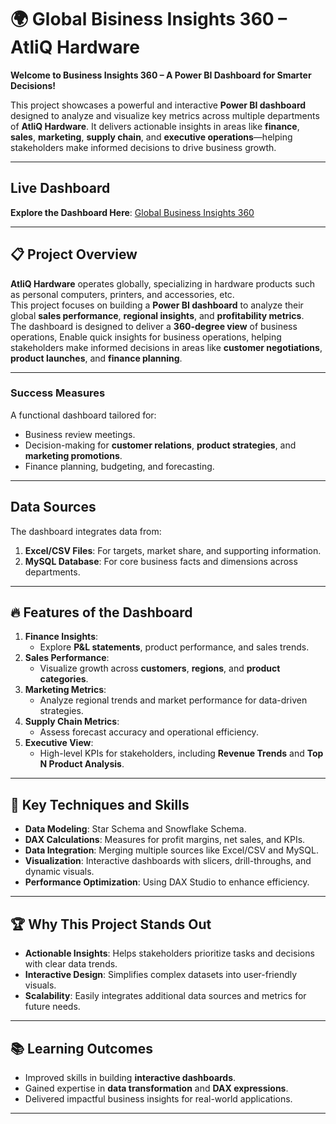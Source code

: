 # 🌍 Global Bisiness Insights 360 – AtliQ Hardware

**Welcome to Business Insights 360 – A Power BI Dashboard for Smarter Decisions!**  

This project showcases a powerful and interactive **Power BI dashboard** designed to analyze and visualize key metrics across multiple departments of **AtliQ Hardware**. It delivers actionable insights in areas like **finance**, **sales**, **marketing**, **supply chain**, and **executive operations**—helping stakeholders make informed decisions to drive business growth.

---

## **Live Dashboard**  

**Explore the Dashboard Here**: [Global Business Insights 360](https://app.powerbi.com/view?r=eyJrIjoiMDJiZGVmMGQtNGUyYy00MTEwLWIwYjYtNWFkNjk2NWJkNzk3IiwidCI6ImM2ZTU0OWIzLTVmNDUtNDAzMi1hYWU5LWQ0MjQ0ZGM1YjJjNCJ9)  


---

## **📋 Project Overview**

**AtliQ Hardware** operates globally, specializing in hardware products such as personal computers, printers, and accessories, etc.  
This project focuses on building a **Power BI dashboard** to analyze their global **sales performance**, **regional insights**, and **profitability metrics**.  
The dashboard is designed to deliver a **360-degree view** of business operations, Enable quick insights for business operations, helping stakeholders make informed decisions in areas like **customer negotiations**, **product launches**, and **finance planning**.  

---

### **Success Measures**  

A functional dashboard tailored for:  
- Business review meetings.  
- Decision-making for **customer relations**, **product strategies**, and **marketing promotions**.  
- Finance planning, budgeting, and forecasting.  

---
## **Data Sources**  

The dashboard integrates data from:  
1. **Excel/CSV Files**: For targets, market share, and supporting information.  
2. **MySQL Database**: For core business facts and dimensions across departments.  

---

## 🔥 **Features of the Dashboard**  

1. **Finance Insights**:  
   - Explore **P&L statements**, product performance, and sales trends.  
2. **Sales Performance**:  
   - Visualize growth across **customers**, **regions**, and **product categories**.  
3. **Marketing Metrics**:  
   - Analyze regional trends and market performance for data-driven strategies.  
4. **Supply Chain Metrics**:  
   - Assess forecast accuracy and operational efficiency.  
5. **Executive View**:  
   - High-level KPIs for stakeholders, including **Revenue Trends** and **Top N Product Analysis**.  

---

## 🚀 **Key Techniques and Skills**  

- **Data Modeling**: Star Schema and Snowflake Schema.  
- **DAX Calculations**: Measures for profit margins, net sales, and KPIs.  
- **Data Integration**: Merging multiple sources like Excel/CSV and MySQL.  
- **Visualization**: Interactive dashboards with slicers, drill-throughs, and dynamic visuals.  
- **Performance Optimization**: Using DAX Studio to enhance efficiency.  

---

## 🏆 **Why This Project Stands Out**  

- **Actionable Insights**: Helps stakeholders prioritize tasks and decisions with clear data trends.  
- **Interactive Design**: Simplifies complex datasets into user-friendly visuals.  
- **Scalability**: Easily integrates additional data sources and metrics for future needs.  

---

## 📚 **Learning Outcomes**  

- Improved skills in building **interactive dashboards**.  
- Gained expertise in **data transformation** and **DAX expressions**.  
- Delivered impactful business insights for real-world applications.  

---
